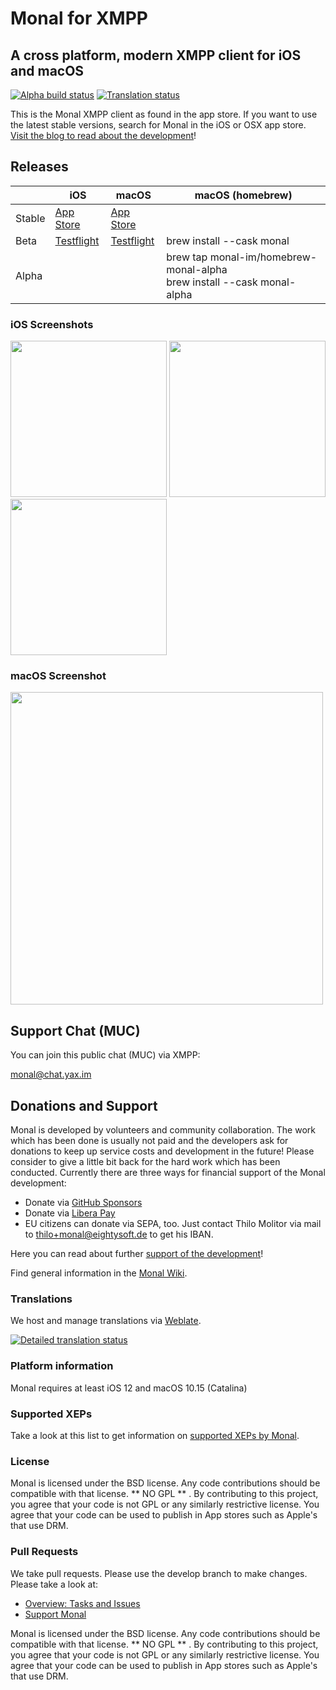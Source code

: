# Monal for XMPP
## A cross platform, modern XMPP client for iOS and macOS
[![Alpha build status](https://github.com/monal-im/Monal/actions/workflows/alpha.build-push.yml/badge.svg?branch=alpha.build)](https://github.com/monal-im/Monal/actions/workflows/alpha.build-push.yml)
[![Translation status](https://hosted.weblate.org/widgets/monal/-/svg-badge.svg)](https://hosted.weblate.org/engage/monal/?utm_source=widget)

This is the Monal XMPP client as found in the app store.  If you want to  use the latest stable versions, search for Monal in the iOS or OSX app store. [Visit the blog to read about the development](https://monal.im)!

## Releases
|        | iOS                                                      | macOS                                                    | macOS (homebrew)                            |
|--------|----------------------------------------------------------|----------------------------------------------------------|---------------------------------------------|
| Stable | [App Store](https://apps.apple.com/app/id317711500)      | [App Store](https://apps.apple.com/app/id1499227291)     |                                             |
| Beta   | [Testflight](https://testflight.apple.com/join/RjIlyvqa) | [Testflight](https://testflight.apple.com/join/nBWaZryI) | brew install --cask monal                   |
| Alpha  |                                                          |                                                          | brew tap monal-im/homebrew-monal-alpha<br>brew install --cask monal-alpha |



### iOS Screenshots
<p float="left">
<img src ="https://monal.im/wp-content/uploads/2020/02/Simulator-Screen-Shot-iPhone-8-2020-02-17-at-15.58.26-1.png" width=250 >
<img src="https://monal.im/wp-content/uploads/2020/02/Simulator-Screen-Shot-iPhone-8-2020-02-17-at-15.56.17-4.png" width="250">  <img src="https://monal.im/wp-content/uploads/2020/02/Simulator-Screen-Shot-iPhone-8-2020-02-17-at-14.59.51-1.png" width="250">
</p>

### macOS Screenshot

<img src="https://monal.im/wp-content/uploads/2020/02/Screen-Shot-2020-02-15-at-10.28.38-PM-1.png" width="500">

## Support Chat (MUC)

You can join this public chat (MUC) via XMPP:

[monal@chat.yax.im](xmpp:monal@chat.yax.im?join)

## Donations and Support

Monal is developed by volunteers and community collaboration. The work which has been done is usually not paid and the developers ask for donations to keep up service costs and development in the future! Please consider to give a little bit back for the hard work which has been conducted. Currently there are three ways for financial support of the Monal development:

- Donate via [GitHub Sponsors](https://github.com/sponsors/tmolitor-stud-tu)
- Donate via [Libera Pay](https://liberapay.com/tmolitor)
- EU citizens can donate via SEPA, too. Just contact Thilo Molitor via mail to thilo+monal@eightysoft.de to get his IBAN.

Here you can read about further [support of the development](https://github.com/monal-im/Monal/issues/363)!

Find general information in the [Monal Wiki](https://github.com/monal-im/Monal/wiki).

### Translations

We host and manage translations via [Weblate](https://hosted.weblate.org/engage/monal/).

[![Detailed translation status](https://hosted.weblate.org/widgets/monal/-/multi-auto.svg)](https://hosted.weblate.org/engage/monal/?utm_source=widget)

### Platform information

Monal requires at least iOS 12 and macOS 10.15 (Catalina)

### Supported XEPs

Take a look at this list to get information on [supported XEPs by Monal](https://github.com/monal-im/Monal/blob/develop/XEPsupport.md).

### License
Monal is licensed under the BSD license. Any code contributions should be compatible with that license.  ** NO GPL ** .  By contributing to this project, you agree that your code is not GPL or any similarly restrictive license. You agree that your code can be used to publish in App stores such as Apple's that use DRM.

### Pull Requests
We take pull requests. Please use the develop branch to make changes. Please take a look at:

- [Overview: Tasks and Issues](https://github.com/monal-im/Monal/issues/322) 
- [Support Monal](https://github.com/monal-im/Monal/issues/363)

Monal is licensed under the BSD license. Any code contributions should be compatible with that license.  ** NO GPL ** .  By contributing to this project, you agree that your code is not GPL or any similarly restrictive license. You agree that your code can be used to publish in App stores such as Apple's that use DRM.
